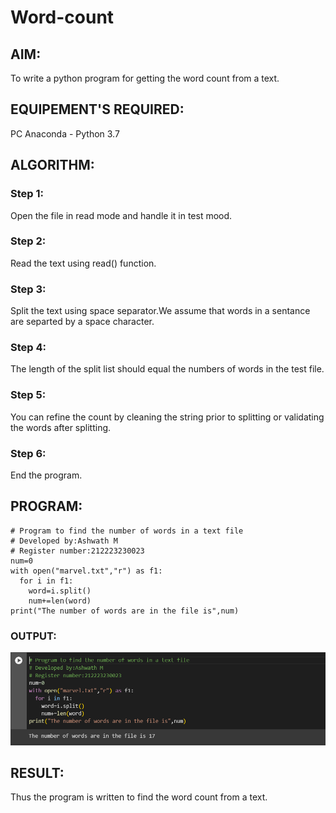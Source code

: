 # Word-count
## AIM:
To write a python program for getting the word count from a text.
## EQUIPEMENT'S REQUIRED: 
PC
Anaconda - Python 3.7
## ALGORITHM: 
### Step 1:
Open the file in read mode and handle it in test mood.

### Step 2: 
Read the text using read() function.
 
### Step 3:
Split the text using space separator.We assume that words in a sentance are separted by a space character. 

### Step 4:  
The length of the split list should equal the numbers of words in the test file.

### Step 5: 
You can refine the count by cleaning the string prior to splitting or validating the words after splitting.

### Step 6: 
End the program.

## PROGRAM:
```
# Program to find the number of words in a text file
# Developed by:Ashwath M
# Register number:212223230023
num=0
with open("marvel.txt","r") as f1:
  for i in f1:
    word=i.split()
    num+=len(word)
print("The number of words are in the file is",num)
```
### OUTPUT:

![output](/out.png)

## RESULT:
Thus the program is written to find the word count from a text.

